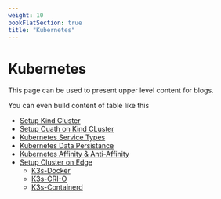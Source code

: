```yaml
---
weight: 10
bookFlatSection: true
title: "Kubernetes"
---
```


# Kubernetes

This page can be used to present upper level content for blogs. 

You can even build content of table like this

- [Setup Kind Cluster](/hugo-publish/docs/kubernetes/kind-cluster)
- [Setup Ouath on Kind CLuster](/hugo-publish/docs/kubernetes/Setup-Ouath)
- [Kubernetes Service Types](/hugo-publish/docs/kubernetes/kubernetes-services)
- [Kubernetes Data Persistance](/hugo-publish/docs/kubernetes/kubernets-data-persistance)
- [Kubernetes Affinity & Anti-Affinity](/hugo-publish/docs/kubernetes/affinity-antiaffinity)
- [Setup Cluster on Edge](/hugo-publish/docs/kubernetes/edge) 
    - [K3s-Docker](/hugo-publish/docs/kubernetes/edge/docker-k3s) 
    - [K3s-CRI-O](/hugo-publish/docs/kubernetes/edge/crio-k3s) 
    - [K3s-Containerd](/hugo-publish/docs/kubernetes/edge/containerd-k3s)

